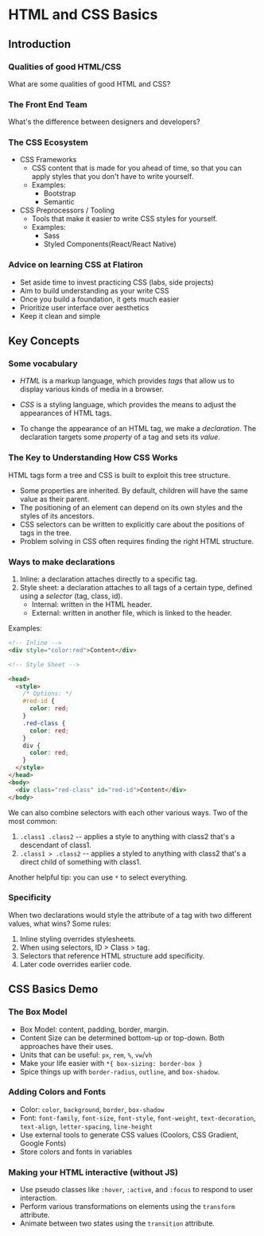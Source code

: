 # HTML and CSS Basics
## Introduction

### Qualities of good HTML/CSS

What are some qualities of good HTML and CSS?


### The Front End Team

What's the difference between designers and developers?


### The CSS Ecosystem

- CSS Frameworks
  - CSS content that is made for you ahead of time, so that you can apply styles that you don't have to write yourself.
  - Examples:
    - Bootstrap
    - Semantic
- CSS Preprocessors / Tooling
  - Tools that make it easier to write CSS styles for yourself.
  - Examples:
    - Sass
    - Styled Components(React/React Native)

### Advice on learning CSS at Flatiron

- Set aside time to invest practicing CSS (labs, side projects)
- Aim to build understanding as your write CSS
- Once you build a foundation, it gets much easier
- Prioritize user interface over aesthetics
- Keep it clean and simple

## Key Concepts

### Some vocabulary

- _HTML_ is a markup language, which provides _tags_ that allow us to display various kinds of media in a browser.

- _CSS_ is a styling language, which provides the means to adjust the appearances of HTML tags.

- To change the appearance of an HTML tag, we make a _declaration_. The declaration targets some _property_ of a tag and sets its _value_.

### The Key to Understanding How CSS Works

HTML tags form a tree and CSS is built to exploit this tree structure.

- Some properties are inherited. By default, children will have the same value as their parent.
- The positioning of an element can depend on its own styles and the styles of its ancestors.
- CSS selectors can be written to explicitly care about the positions of tags in the tree.
- Problem solving in CSS often requires finding the right HTML structure.

### Ways to make declarations

1. Inline: a declaration attaches directly to a specific tag.
2. Style sheet: a declaration attaches to all tags of a certain type, defined using a _selector_ (tag, class, id).
   - Internal: written in the HTML header.
   - External: written in another file, which is linked to the header.

Examples:

```html
<!-- Inline -->
<div style="color:red">Content</div>

<!-- Style Sheet -->

<head>
  <style>
    /* Options: */
    #red-id {
      color: red;
    }
    .red-class {
      color: red;
    }
    div {
      color: red;
    }
  </style>
</head>
<body>
  <div class="red-class" id="red-id">Content</div>
</body>
```

We can also combine selectors with each other various ways. Two of the most common:

1. `.class1 .class2` -- applies a style to anything with class2 that's a descendant of class1.
2. `.class1 > .class2` -- applies a styled to anything with class2 that's a direct child of something with class1.

Another helpful tip: you can use `*` to select everything.

### Specificity

When two declarations would style the attribute of a tag with two different values, what wins? Some rules:

1. Inline styling overrides stylesheets.
2. When using selectors, ID > Class > tag.
3. Selectors that reference HTML structure add specificity.
4. Later code overrides earlier code.

## CSS Basics Demo

### The Box Model

- Box Model: content, padding, border, margin.
- Content Size can be determined bottom-up or top-down. Both approaches have their uses.
- Units that can be useful: `px`, `rem`, `%`, `vw`/`vh`
- Make your life easier with `*{ box-sizing: border-box }`
- Spice things up with `border-radius`, `outline`, and `box-shadow`.

### Adding Colors and Fonts

- Color: `color`, `background`, `border`, `box-shadow`
- Font: `font-family`, `font-size`, `font-style`, `font-weight`, `text-decoration`, `text-align`, `letter-spacing`, `line-height`
- Use external tools to generate CSS values (Coolors, CSS Gradient, Google Fonts)
- Store colors and fonts in variables

### Making your HTML interactive (without JS)

- Use pseudo classes like `:hover`, `:active`, and `:focus` to respond to user interaction.
- Perform various transformations on elements using the `transform` attribute.
- Animate between two states using the `transition` attribute.
